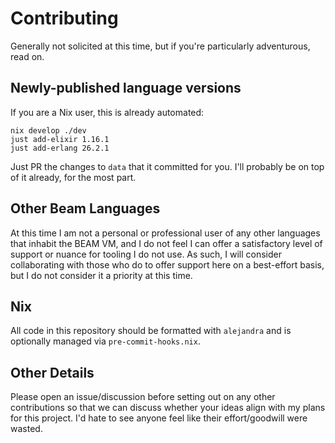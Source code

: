 # Contributing

Generally not solicited at this time, but if you're particularly adventurous,
read on.

## Newly-published language versions

If you are a Nix user, this is already automated:

```shell
nix develop ./dev
just add-elixir 1.16.1
just add-erlang 26.2.1
```

Just PR the changes to `data` that it committed for you. I'll probably be on top
of it already, for the most part.

## Other Beam Languages

At this time I am not a personal or professional user of any other languages
that inhabit the BEAM VM, and I do not feel I can offer a satisfactory level of
support or nuance for tooling I do not use. As such, I will consider
collaborating with those who do to offer support here on a best-effort basis,
but I do not consider it a priority at this time.

## Nix

All code in this repository should be formatted with `alejandra` and is
optionally managed via `pre-commit-hooks.nix`.

## Other Details

Please open an issue/discussion before setting out on any other contributions so
that we can discuss whether your ideas align with my plans for this project. I'd
hate to see anyone feel like their effort/goodwill were wasted.
